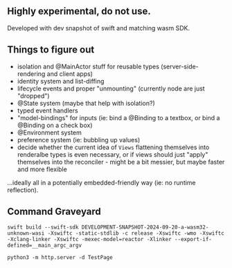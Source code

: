 ## Highly experimental, do not use.

Developed with dev snapshot of swift and matching wasm SDK.

## Things to figure out

- isolation and @MainActor stuff for reusable types (server-side-rendering and client apps)
- identity system and list-diffing
- lifecycle events and proper "unmounting" (currently node are just "dropped")
- @State system (maybe that help with isolation?)
- typed event handlers
- "model-bindings" for inputs (ie: bind a @Binding<String> to a textbox, or bind a @Binding<Bool> on a check box)
- @Environment system
- preference system (ie: bubbling up values)
- decide whether the current idea of `Views` flattening themselves into renderalbe types is even necessary, or if views should just "apply" themselves into the reconciler - might be a bit messier, but maybe faster and more flexible

...ideally all in a potentially embedded-friendly way (ie: no runtime reflection).

## Command Graveyard

```
swift build --swift-sdk DEVELOPMENT-SNAPSHOT-2024-09-20-a-wasm32-unknown-wasi -Xswiftc -static-stdlib -c release -Xswiftc -wmo -Xswiftc -Xclang-linker -Xswiftc -mexec-model=reactor -Xlinker --export-if-defined=__main_argc_argv

python3 -m http.server -d TestPage
```
